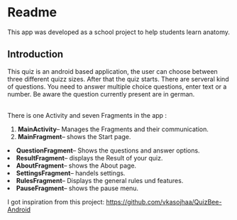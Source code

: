 # Readme
This app was developed as a school project to help students learn anatomy.<br>

## Introduction
This quiz is an android based application, the user can choose between three different quizz sizes. After that the quiz starts. There are serveral kind of questions. You need to answer multiple choice questions, enter text or a number. Be aware the question currently present are in german.<br>

<br>There is one Activity and seven Fragments in the app :<br>
<ol>
<li> <b>MainActivity</b>– Manages the Fragments and their communication.
<li> <b>MainFragment</b>– shows the Start page.</ol>
<li> <b>QuestionFragment</b>– Shows the questions and answer options.
<li> <b>ResultFragment</b>– displays the Result of your quiz.
<li> <b>AboutFragment</b>– shows the About page.</ol>
<li> <b>SettingsFragment</b>– handels settings.</ol>
<li> <b>RulesFragment</b>– Displays the general rules und features.</ol>
<li> <b>PauseFragment</b>– shows the pause menu.</ol>

I got inspiration from this project: https://github.com/vkasojhaa/QuizBee-Android
